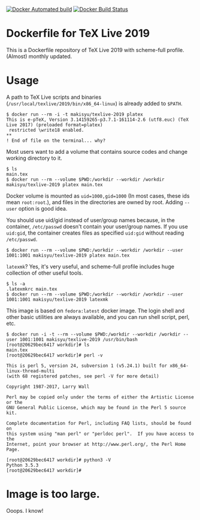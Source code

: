 [![Docker Automated build](https://img.shields.io/docker/automated/makisyu/texlive-2019.svg)](https://hub.docker.com/r/makisyu/texlive-2019/) [![Docker Build Status](https://img.shields.io/docker/build/makisyu/texlive-2019.svg)](https://hub.docker.com/r/makisyu/texlive-2019/)

# Dockerfile for TeX Live 2019

This is a Dockerfile repository of TeX Live 2019 with scheme-full profile. (Almost) monthly updated.

# Usage

A path to TeX Live scripts and binaries (`/usr/local/texlive/2019/bin/x86_64-linux`) is already added to `$PATH`.

```
$ docker run --rm -i -t makisyu/texlive-2019 platex
This is e-pTeX, Version 3.14159265-p3.7.1-161114-2.6 (utf8.euc) (TeX Live 2017) (preloaded format=platex)
 restricted \write18 enabled.
**
! End of file on the terminal... why?
```

Most users want to add a volume that contains source codes and change working directory to it.

```
$ ls
main.tex
$ docker run --rm --volume $PWD:/workdir --workdir /workdir makisyu/texlive-2019 platex main.tex
```

Docker volume is mounted as `uid=1000,gid=1000` (In most cases, these ids mean `root:root`.), and files in the directories are owned by root. Adding `--user` option is good idea.

You should use uid/gid instead of user/group names because, in the container, `/etc/passwd` doesn't contain your user/group names. If you use `uid:gid`, the container creates files as specified `uid:gid` without reading `/etc/passwd`.

```
$ docker run --rm --volume $PWD:/workdir --workdir /workdir --user 1001:1001 makisyu/texlive-2019 platex main.tex
```

`latexmk`? Yes, it's very useful, and scheme-full profile includes huge collection of other useful tools.

```
$ ls -a
.latexmkrc main.tex
$ docker run --rm --volume $PWD:/workdir --workdir /workdir --user 1001:1001 makisyu/texlive-2019 latexmk
```

This image is based on `fedora:latest` docker image. The login shell and other basic utilities are always available, and you can run shell script, perl, etc.

```
$ docker run -i -t --rm --volume $PWD:/workdir --workdir /workdir --user 1001:1001 makisyu/texlive-2019 /usr/bin/bash
[root@20629bec6417 workdir]# ls
main.tex
[root@20629bec6417 workdir]# perl -v

This is perl 5, version 24, subversion 1 (v5.24.1) built for x86_64-linux-thread-multi
(with 68 registered patches, see perl -V for more detail)

Copyright 1987-2017, Larry Wall

Perl may be copied only under the terms of either the Artistic License or the
GNU General Public License, which may be found in the Perl 5 source kit.

Complete documentation for Perl, including FAQ lists, should be found on
this system using "man perl" or "perldoc perl".  If you have access to the
Internet, point your browser at http://www.perl.org/, the Perl Home Page.

[root@20629bec6417 workdir]# python3 -V
Python 3.5.3
[root@20629bec6417 workdir]#
```

# Image is too large.
Ooops. I know!
